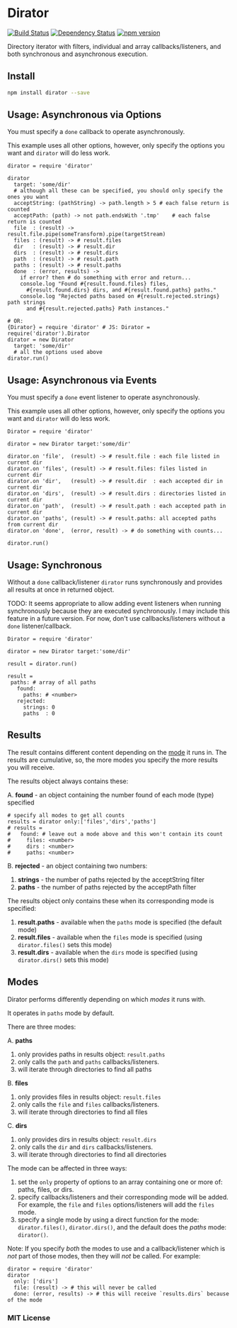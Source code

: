 # Dirator
[![Build Status](https://travis-ci.org/elidoran/node-dirator.svg?branch=master)](https://travis-ci.org/elidoran/node-dirator)
[![Dependency Status](https://gemnasium.com/elidoran/node-dirator.png)](https://gemnasium.com/elidoran/node-dirator)
[![npm version](https://badge.fury.io/js/dirator.svg)](http://badge.fury.io/js/dirator)

Directory iterator with filters, individual and array callbacks/listeners, and both synchronous and asynchronous execution.

## Install

```sh
npm install dirator --save
```

## Usage: Asynchronous via Options

You must specify a `done` callback to operate asynchronously.

This example uses all other options, however, only specify the options you want and `dirator` will do less work.

    dirator = require 'dirator'

    dirator
      target: 'some/dir'
      # although all these can be specified, you should only specify the ones you want
      acceptString: (pathString) -> path.length > 5 # each false return is counted
      acceptPath: (path) -> not path.endsWith '.tmp'    # each false return is counted
      file  : (result) -> result.file.pipe(someTransform).pipe(targetStream)
      files : (result) -> # result.files
      dir   : (result) -> # result.dir
      dirs  : (result) -> # result.dirs
      path  : (result) -> # result.path
      paths : (result) -> # result.paths
      done  : (error, results) ->
        if error? then # do something with error and return...
        console.log "Found #{result.found.files} files,
          #{result.found.dirs} dirs, and #{result.found.paths} paths."
        console.log "Rejected paths based on #{result.rejected.strings} path strings
          and #{result.rejected.paths} Path instances."

    # OR:
    {Dirator} = require 'dirator' # JS: Dirator = require('dirator').Dirator
    dirator = new Dirator
      target: 'some/dir'
      # all the options used above
    dirator.run()


## Usage: Asynchronous via Events

You must specify a `done` event listener to operate asynchronously.

This example uses all other options, however, only specify the options you want and `dirator` will do less work.

    Dirator = require 'dirator'

    dirator = new Dirator target:'some/dir'

    dirator.on 'file',  (result) -> # result.file : each file listed in current dir
    dirator.on 'files', (result) -> # result.files: files listed in current dir
    dirator.on 'dir',   (result) -> # result.dir  : each accepted dir in current dir
    dirator.on 'dirs',  (result) -> # result.dirs : directories listed in current dir
    dirator.on 'path',  (result) -> # result.path : each accepted path in current dir
    dirator.on 'paths', (result) -> # result.paths: all accepted paths from current dir
    dirator.on 'done',  (error, result) -> # do something with counts...

    dirator.run()


## Usage: Synchronous

Without a `done` callback/listener `dirator` runs synchronously and provides all results at once in returned object.

TODO: It seems appropriate to allow adding event listeners when running synchronously because they are executed synchronously.  I may include this feature in a future version. For now, don't use callbacks/listeners without a `done` listener/callback.

    Dirator = require 'dirator'

    dirator = new Dirator target:'some/dir'

    result = dirator.run()

    result =
     paths: # array of all paths
       found:
         paths: # <number>
       rejected:
         strings: 0
         paths  : 0


## Results

The result contains different content depending on the [mode](#modes) it runs in. The results are cumulative, so, the more modes you specify the more results you will receive.

The results object always contains these:

A. **found** - an object containing the number found of each mode (type) specified

    # specify all modes to get all counts
    results = dirator only:['files','dirs','paths']
    # results =
    #   found: # leave out a mode above and this won't contain its count
    #     files: <number>
    #     dirs : <number>
    #     paths: <number>

B. **rejected** - an object containing two numbers:
  1. **strings** - the number of paths rejected by the acceptString filter
  2. **paths** - the number of paths rejected by the acceptPath filter



The results object only contains these when its corresponding mode is specified:

1. **result.paths** - available when the `paths` mode is specified (the default mode)
2. **result.files** - available when the `files` mode is specified (using `dirator.files()` sets this mode)
3. **result.dirs** - available when the `dirs` mode is specified (using `dirator.dirs()` sets this mode)

## Modes

Dirator performs differently depending on which *modes* it runs with.

It operates in `paths` mode by default.

There are three modes:

A. **paths**
  1. only provides paths in results object: `result.paths`
  2. only calls the `path` and `paths` callbacks/listeners.
  3. will iterate through directories to find all paths

B. **files**
  1. only provides files in results object: `result.files`
  2. only calls the `file` and `files` callbacks/listeners.
  3. will iterate through directories to find all files

C. **dirs**
  1. only provides dirs in results object: `result.dirs`
  2. only calls the `dir` and `dirs` callbacks/listeners.
  3. will iterate through directories to find all directories

The mode can be affected in three ways:

1. set the `only` property of options to an array containing one or more of: paths, files, or dirs.
2. specify callbacks/listeners and their corresponding mode will be added. For example, the `file` and `files` options/listeners will add the `files` mode.
3. specify a single mode by using a direct function for the mode: `dirator.files()`, `dirator.dirs()`, and the default does the *paths* mode: `dirator()`.

Note: If you specify *both* the modes to use and a callback/listener which is *not* part of those modes, then they will *not* be called. For example:

    dirator = require 'dirator'
    dirator
      only: ['dirs']
      file: (result) -> # this will never be called
      done: (error, results) -> # this will receive `results.dirs` because of the mode


### MIT License
